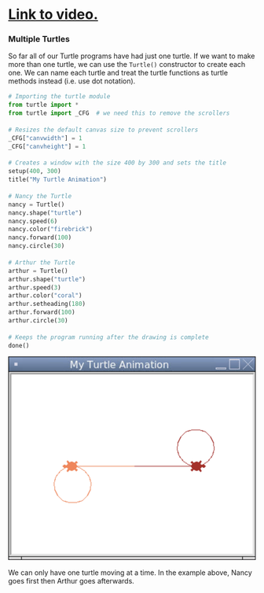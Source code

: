 # [Link to video.](https://www.youtube.com/watch?v=Ui8ynU302Xc&list=PLVD25niNi0BkyCc47RgZHKnmIh6nsupN7)

### Multiple Turtles

So far all of our Turtle programs have had just one turtle. If we want to make more than one turtle, we can use the `Turtle()` constructor to create each one. We can name each turtle and treat the turtle functions as turtle methods instead (i.e. use dot notation).

```python
# Importing the turtle module
from turtle import *
from turtle import _CFG  # we need this to remove the scrollers

# Resizes the default canvas size to prevent scrollers
_CFG["canvwidth"] = 1 
_CFG["canvheight"] = 1

# Creates a window with the size 400 by 300 and sets the title
setup(400, 300)
title("My Turtle Animation")

# Nancy the Turtle
nancy = Turtle()
nancy.shape("turtle")
nancy.speed(6)
nancy.color("firebrick")
nancy.forward(100)
nancy.circle(30)

# Arthur the Turtle
arthur = Turtle()
arthur.shape("turtle")
arthur.speed(3)
arthur.color("coral")
arthur.setheading(180)
arthur.forward(100)
arthur.circle(30)

# Keeps the program running after the drawing is complete
done()
```

![](../Images/Turtle_Multiple_Turtles.png)

We can only have one turtle moving at a time. In the example above, Nancy goes first then Arthur goes afterwards.
